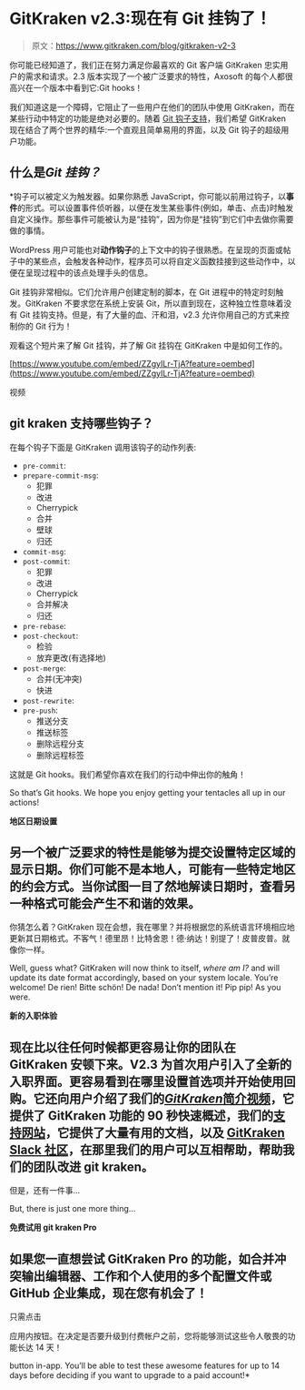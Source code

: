 # GitKraken v2.3:现在有 Git 挂钩了！

> 原文：<https://www.gitkraken.com/blog/gitkraken-v2-3>

你可能已经知道了，我们正在努力满足你最喜欢的 Git 客户端 GitKraken 忠实用户的需求和请求。2.3 版本实现了一个被广泛要求的特性，Axosoft 的每个人都很高兴在一个版本中看到它:Git hooks！

我们知道这是一个障碍，它阻止了一些用户在他们的团队中使用 GitKraken，而在某些行动中特定的功能是绝对必要的。随着 [Git 钩子支持](https://support.gitkraken.com/working-with-repositories/githooks/)，我们希望 GitKraken 现在结合了两个世界的精华:一个直观且简单易用的界面，以及 Git 钩子的超级用户功能。

## **什么是*Git 挂钩？***

 *钩子可以被定义为触发器。如果你熟悉 JavaScript，你可能以前用过钩子，以**事件**的形式。可以设置事件侦听器，以便在发生某些事件(例如，单击、点击)时触发自定义操作。那些事件可能被认为是“挂钩”，因为你是“挂钩”到它们中去做你需要做的事情。

WordPress 用户可能也对**动作钩子**的上下文中的钩子很熟悉。在呈现的页面或帖子中的某些点，会触发各种动作，程序员可以将自定义函数挂接到这些动作中，以便在呈现过程中的该点处理手头的信息。

Git 挂钩非常相似。它们允许用户创建定制的脚本，在 Git 进程中的特定时刻触发。GitKraken 不要求您在系统上安装 Git，所以直到现在，这种独立性意味着没有 Git 挂钩支持。但是，有了大量的血、汗和泪，v2.3 允许你用自己的方式来控制你的 Git 行为！

观看这个短片来了解 Git 挂钩，并了解 Git 挂钩在 GitKraken 中是如何工作的。

[https://www.youtube.com/embed/ZZgyILr-TjA?feature=oembed](https://www.youtube.com/embed/ZZgyILr-TjA?feature=oembed)

视频

## **git kraken 支持哪些钩子？**

在每个钩子下面是 GitKraken 调用该钩子的动作列表:

*   `pre-commit`:
*   `prepare-commit-msg`:
    *   犯罪
    *   改进
    *   Cherrypick
    *   合并
    *   壁球
    *   归还
*   `commit-msg`:
*   `post-commit`:
    *   犯罪
    *   改进
    *   Cherrypick
    *   合并解决
    *   归还
*   `pre-rebase`:
*   `post-checkout`:
    *   检验
    *   放弃更改(有选择地)
*   `post-merge`:
    *   合并(无冲突)
    *   快进
*   `post-rewrite`:
*   `pre-push`:
    *   推送分支
    *   推送标签
    *   删除远程分支
    *   删除远程标签

这就是 Git hooks。我们希望你喜欢在我们的行动中伸出你的触角！

So that’s Git hooks. We hope you enjoy getting your tentacles all up in our actions!

**地区日期设置**

## 另一个被广泛要求的特性是能够为提交设置特定区域的显示日期。你们可能不是本地人，可能有一些特定地区的约会方式。当你试图一目了然地解读日期时，查看另一种格式可能会产生不和谐的效果。

你猜怎么着？GitKraken 现在会想，我在哪里？并将根据您的系统语言环境相应地更新其日期格式。不客气！德里昂！比特舍恩！德·纳达！别提了！皮普皮普。就像你一样。

Well, guess what? GitKraken will now think to itself, *where am I?* and will update its date format accordingly, based on your system locale. You’re welcome! De rien! Bitte schön! De nada! Don’t mention it! Pip pip! As you were.

**新的入职体验**

## 现在比以往任何时候都更容易让你的团队在 GitKraken 安顿下来。V2.3 为首次用户引入了全新的入职界面。更容易看到在哪里设置首选项并开始使用回购。它还向用户介绍了我们的[*GitKraken*简介视频](https://support.gitkraken.com/#get-started)，它提供了 GitKraken 功能的 90 秒快速概述，我们的[支持网站](https://support.gitkraken.com/)，它提供了大量有用的文档，以及 [GitKraken Slack 社区](https://slack.gitkraken.com/)，在那里我们的用户可以互相帮助，帮助我们的团队改进 git kraken。

但是，还有一件事…

But, there is just one more thing…

**免费试用 git kraken Pro**

## 如果您一直想尝试 GitKraken Pro 的功能，如合并冲突输出编辑器、工作和个人使用的多个配置文件或 GitHub 企业集成，现在您有机会了！

只需点击

应用内按钮。在决定是否要升级到付费帐户之前，您将能够测试这些令人敬畏的功能长达 14 天！

button in-app. You’ll be able to test these awesome features for up to 14 days before deciding if you want to upgrade to a paid account!*